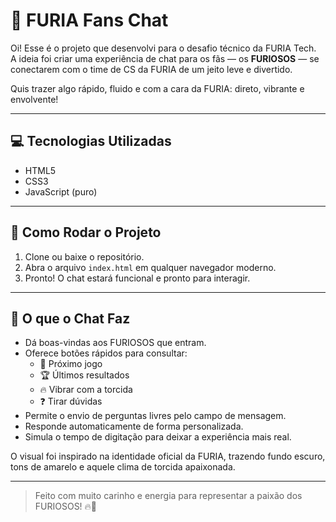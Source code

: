 # 🐆 FURIA Fans Chat

Oi! Esse é o projeto que desenvolvi para o desafio técnico da FURIA Tech.  
A ideia foi criar uma experiência de chat para os fãs — os **FURIOSOS** — se conectarem com o time de CS da FURIA de um jeito leve e divertido.

Quis trazer algo rápido, fluido e com a cara da FURIA: direto, vibrante e envolvente!

---

## 💻 Tecnologias Utilizadas

- HTML5
- CSS3
- JavaScript (puro)

---

## 🚀 Como Rodar o Projeto

1. Clone ou baixe o repositório.
2. Abra o arquivo `index.html` em qualquer navegador moderno.
3. Pronto! O chat estará funcional e pronto para interagir.

---

## 🎯 O que o Chat Faz

- Dá boas-vindas aos FURIOSOS que entram.
- Oferece botões rápidos para consultar:
  - 📅 Próximo jogo
  - 🏆 Últimos resultados
  - 🔥 Vibrar com a torcida
  - ❓ Tirar dúvidas
- Permite o envio de perguntas livres pelo campo de mensagem.
- Responde automaticamente de forma personalizada.
- Simula o tempo de digitação para deixar a experiência mais real.

O visual foi inspirado na identidade oficial da FURIA, trazendo fundo escuro, tons de amarelo e aquele clima de torcida apaixonada.

---

> Feito com muito carinho e energia para representar a paixão dos FURIOSOS! 🔥🐆
